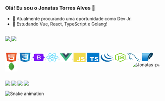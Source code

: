### Olá! Eu sou o Jonatas Torres Alves 👋

- 🔭 Atualmente procurando uma oportunidade como Dev Jr.
- 🌱 Estudando Vue, React, TypeScript e Golang!

<br>
<div>
  <a href="https://github.com/jonatastalves">
  <img height="180em" src="https://github-readme-stats.vercel.app/api?username=jonatastalves&show_icons=true&theme=gotham&include_all_commits=true&count_private=true"/>
  <img height="180em" src="https://github-readme-stats.vercel.app/api/top-langs/?username=jonatastalves&layout=compact&langs_count=7&theme=gotham"/>
</div>
  <br>
<div style="display: inline_block"><br>
  <img align="center" alt="Jonatas-HTML" height="30" width="40" src="https://raw.githubusercontent.com/devicons/devicon/master/icons/html5/html5-original.svg">
  <img align="center" alt="Jonatas-CSS" height="30" width="40" src="https://raw.githubusercontent.com/devicons/devicon/master/icons/css3/css3-original.svg">
  <img align="center" alt="Jonatas-Bootstrap" height="30" width="40" src="https://raw.githubusercontent.com/devicons/devicon/1119b9f84c0290e0f0b38982099a2bd027a48bf1/icons/bootstrap/bootstrap-original.svg">  
  <img align="center" alt="Jonatas-React" height="30" width="40" src="https://raw.githubusercontent.com/devicons/devicon/master/icons/react/react-original.svg">
  <img align="center" alt="Jonatas-Vue" height="30" width="40" src="https://raw.githubusercontent.com/devicons/devicon/1119b9f84c0290e0f0b38982099a2bd027a48bf1/icons/vuejs/vuejs-original.svg">
  <img align="center" alt="Jonatas-Js" height="30" width="40" src="https://raw.githubusercontent.com/devicons/devicon/master/icons/javascript/javascript-plain.svg">
  <img align="center" alt="Jonatas-Ts" height="30" width="40" src="https://raw.githubusercontent.com/devicons/devicon/master/icons/typescript/typescript-plain.svg">
  <img align="center" alt="Jonatas-Jquery" height="30" width="40" src="https://raw.githubusercontent.com/devicons/devicon/1119b9f84c0290e0f0b38982099a2bd027a48bf1/icons/jquery/jquery-original.svg">
  <img align="center" alt="Jonatas-nodejs" height="30" width="40" src="https://raw.githubusercontent.com/devicons/devicon/1119b9f84c0290e0f0b38982099a2bd027a48bf1/icons/nodejs/nodejs-original.svg">
  <img align="center" alt="Jonatas-Mysql" height="30" width="40" src="https://raw.githubusercontent.com/devicons/devicon/1119b9f84c0290e0f0b38982099a2bd027a48bf1/icons/mysql/mysql-original.svg">
  <img align="center" alt="Jonatas-Sqlite" height="30" width="40" src="https://raw.githubusercontent.com/devicons/devicon/1119b9f84c0290e0f0b38982099a2bd027a48bf1/icons/sqlite/sqlite-original.svg">
  <img align="center" alt="Jonatas-Mongodb" height="30" width="40" src="https://raw.githubusercontent.com/devicons/devicon/1119b9f84c0290e0f0b38982099a2bd027a48bf1/icons/mongodb/mongodb-original.svg">
  <img align="right" alt="Jonatas-pic" height="160" style="border-radius:30px;" src="https://scontent.fgig4-1.fna.fbcdn.net/v/t1.6435-9/67413932_899702563712716_1600360064948895744_n.jpg?_nc_cat=104&ccb=1-5&_nc_sid=84a396&_nc_eui2=AeFbkoYOIIoKSIqbptEfQcXcN8f3LtMsOCM3x_cu0yw4I3d6dHvnvbaOMkS0aTNTMJVWEDYXHmgd1ERhhe1EGY_I&_nc_ohc=J-GAS8XbkuMAX_KrYM3&_nc_ht=scontent.fgig4-1.fna&oh=00_AT_EnyqBVD_hD_TmGMsCjF5eYG3YMrZyfuaXe6dZ9Ij91w&oe=627B3A06">
</div>
  
  ##
  
  <div> 
  <a href="https://www.instagram.com/jonatastorresalves/" target="_blank"><img src="https://img.shields.io/badge/-Instagram-%23E4405F?style=for-the-badge&logo=instagram&logoColor=white" target="_blank"></a>
  <a href="https://www.facebook.com/jonatastorresalves/" target="_blank"><img src="https://img.shields.io/badge/Facebook-1877F2?style=for-the-badge&logo=facebook&logoColor=white" target="_blank"></a>
  <a href = "mailto:jonatas.t.alves@gmail.com"><img src="https://img.shields.io/badge/Gmail-D14836?style=for-the-badge&logo=gmail&logoColor=white" target="_blank"></a>
  <a href="https://www.linkedin.com/in/jonatastalves" target="_blank"><img src="https://img.shields.io/badge/-LinkedIn-%230077B5?style=for-the-badge&logo=linkedin&logoColor=white" target="_blank"></a> 
   
  ![Snake animation](https://github.com/jonatastalves/jonatastalves/blob/output/github-contribution-grid-snake.svg)
 
  </div>
